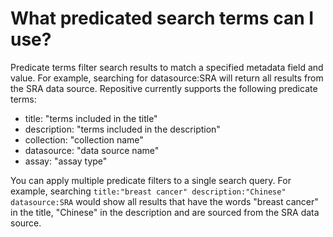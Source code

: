 # What predicated search terms can I use?

Predicate terms filter search results to match a specified metadata field and value. For example, searching for datasource:SRA will return all results from the SRA data source. Repositive currently supports the following predicate terms:

* title: "terms included in the title"
* description: "terms included in the description"
* collection: "collection name"
* datasource: "data source name"
* assay: "assay type"

You can apply multiple predicate filters to a single search query. For example, searching `title:"breast cancer" description:"Chinese" datasource:SRA` would show all results that have the words "breast cancer" in the title, "Chinese" in the description and are sourced from the SRA data source.

